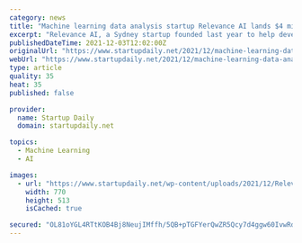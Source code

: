 ```yaml
---
category: news
title: "Machine learning data analysis startup Relevance AI lands $4 million as US VC Insight Partners thinks smaller"
excerpt: "Relevance AI, a Sydney startup founded last year to help developers do more with unstructured data and aid data scientists experiment with vectors, has raised A$4 million in a seed round. The round was led by US VC Insight Partners,"
publishedDateTime: 2021-12-03T12:02:00Z
originalUrl: "https://www.startupdaily.net/2021/12/machine-learning-data-analysis-startup-relevance-ai-lands-4-million-seed-round-as-us-vc-insight-partners-thinks-small/"
webUrl: "https://www.startupdaily.net/2021/12/machine-learning-data-analysis-startup-relevance-ai-lands-4-million-seed-round-as-us-vc-insight-partners-thinks-small/"
type: article
quality: 35
heat: 35
published: false

provider:
  name: Startup Daily
  domain: startupdaily.net

topics:
  - Machine Learning
  - AI

images:
  - url: "https://www.startupdaily.net/wp-content/uploads/2021/12/Relevance.jpg"
    width: 770
    height: 513
    isCached: true

secured: "OL81oYGL4RTtKOB4Bj8NeujIMffh/5QB+pTGFYerQwZR5Qcy7d4ggw60IvwRdC1kXmw3k7JXzfWvFZHjrKPfRijB/RRRwIMjgqSWLKwtiAtRFJLkr2OOlEVr+3kgzz/prANVv2zvrTmkrMk9B2XhqptrV2+stGIDXnB6j0WzNxQzH7WTQqvSbkWsPUJlOshqgyOFPQoFEBOKs1nXFXposYNc9566iXCRauNfY8Snnj0d6uPq6dghZPhAOiwEKi9tSePtVtos6H9F543KmsPJ6J67AOYY5MUc1CvjA1dGRes9S2F5J2BAZPKg9j7IL8JFp9Umy9RAY9fGOt6z6rWm6yqJstLACc3l3YwMZbYVcnw=;nyUlTzl30EuUUAnk6ng3RA=="
---
```


